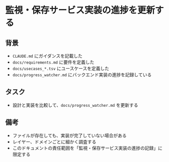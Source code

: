 # 監視・保存サービス実装の進捗を更新する

## 背景

- `CLAUDE.md` にガイダンスを記載した
- `docs/requirements.md` に要件を定義した
- `docs/usecases_*.tsv` にユースケースを定義した
- `docs/progress_watcher.md` にバックエンド実装の進捗を記録している

## タスク

- 設計と実装を比較して、`docs/progress_watcher.md` を更新する

## 備考

- ファイルが存在しても、実装が完了していない場合がある
- レイヤー、ドメインごとに細かく調査する
- このドキュメントの責任範囲を「監視・保存サービス実装の進捗の記録」に限定する
